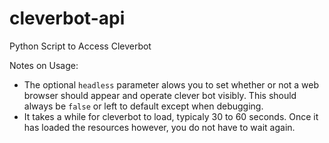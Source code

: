 # cleverbot-api
Python Script to Access Cleverbot

Notes on Usage:
* The optional `headless` parameter alows you to set whether or not a web browser should appear and operate clever bot visibly. This should always be `false` or left to default except when debugging.
* It takes a while for cleverbot to load, typicaly 30 to 60 seconds. Once it has loaded the resources however, you do not have to wait again.

